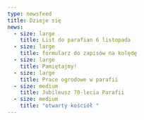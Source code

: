 ```yaml
---
type: newsfeed
title: Dzieje się
news:
  - size: large
    title: List do parafian 6 listopada
  - size: large
    title: formularz do zapisów na kolędę
  - size: large
    title: Pamiętajmy!
  - size: large
    title: Prace ogrodowe w parafii
  - size: medium
    title: Jubileusz 70-lecia Parafii
  - size: medium
    title: "otwarty kościół "
---
```

